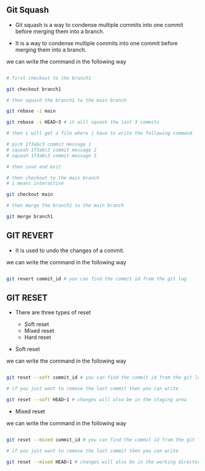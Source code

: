 ## Git Squash

- Git squash is a way to condense multiple commits into one commit before merging them into a branch.

- It is a way to condense multiple commits into one commit before merging them into a branch.

we can write the command in the following way

```bash

# first checkout to the branch1

git checkout branch1

# then squash the branch1 to the main branch

git rebase -i main

git rebase -i HEAD~3 # it will squash the last 3 commits

# then i will get a file where i have to write the following command

# pick 1f3a6c3 commit message 1
# squash 1f3a6c3 commit message 2
# squash 1f3a6c3 commit message 3

# then save and exit

# then checkout to the main branch
# i means interactive

git checkout main

# then merge the branch1 to the main branch

git merge branch1

```

## GIT REVERT

- It is used to undo the changes of a commit.

we can write the command in the following way

```bash

git revert commit_id # you can find the commit id from the git log

```

## GIT RESET

- There are three types of reset

  - Soft reset
  - Mixed reset
  - Hard reset

- Soft reset

we can write the command in the following way

```bash

git reset --soft commit_id # you can find the commit id from the git log

# if you just want to remove the last commit then you can write

git reset --soft HEAD~1 # changes will also be in the staging area

```

- Mixed reset

we can write the command in the following way

```bash

git reset --mixed commit_id # you can find the commit id from the git log

# if you just want to remove the last commit then you can write

git reset --mixed HEAD~1 # changes will also be in the working directory

```
